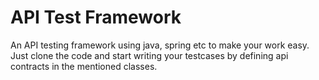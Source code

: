 # API Test Framework
 An API testing framework using java, spring etc to make your work easy.
 Just clone the code and start writing your testcases by defining api contracts in the mentioned classes.
